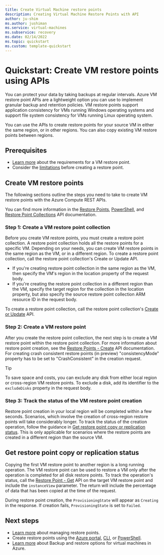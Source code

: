 ```yaml
---
title: Create Virtual Machine restore points
description: Creating Virtual Machine Restore Points with API
author: ju-shim
ms.author: jushiman
ms.service: virtual-machines
ms.subservice: recovery
ms.date: 02/14/2022
ms.topic: quickstart
ms.custom: template-quickstart
---
```


# Quickstart: Create VM restore points using APIs

You can protect your data by taking backups at regular intervals. Azure VM restore point APIs are a lightweight option you can use to implement granular backup and retention policies. VM restore points support application consistency for VMs running Windows operating systems and support file system consistency for VMs running Linux operating system. 

You can use the APIs to create restore points for your source VM in either the same region, or in other regions. You can also copy existing VM restore points between regions.

## Prerequisites

- [Learn more](concepts-restore-points.md) about the requirements for a VM restore point.
- Consider the [limitations](virtual-machines-create-restore-points.md#limitations) before creating a restore point.

## Create VM restore points

The following sections outline the steps you need to take to create VM restore points with the Azure Compute REST APIs.

You can find more information in the [Restore Points](/rest/api/compute/restore-points), [PowerShell](/powershell/module/az.compute/new-azrestorepoint), and [Restore Point Collections](/rest/api/compute/restore-point-collections) API documentation.

### Step 1: Create a VM restore point collection

Before you create VM restore points, you must create a restore point collection. A restore point collection holds all the restore points for a specific VM. Depending on your needs, you can create VM restore points in the same region as the VM, or in a different region.
To create a restore point collection, call the restore point collection's Create or Update API. 
- If you're creating restore point collection in the same region as the VM, then specify the VM's region in the location property of the request body. 
- If you're creating the restore point collection in a different region than the VM, specify the target region for the collection in the location property, but also specify the source restore point collection ARM resource ID in the request body.
 
To create a restore point collection, call the restore point collection's [Create or Update](/rest/api/compute/restore-point-collections/create-or-update) API.

### Step 2: Create a VM restore point

After you create the restore point collection, the next step is to create a VM restore point within the restore point collection. For more information about restore point creation, see the [Restore Points - Create](/rest/api/compute/restore-points/create) API documentation. For creating crash consistent restore points (in preview) "consistencyMode" property has to be set to "CrashConsistent" in the creation request. 

> [!TIP]
> To save space and costs, you can exclude any disk from either local region or cross-region VM restore points. To exclude a disk, add its identifier to the `excludeDisks` property in the request body.

### Step 3: Track the status of the VM restore point creation

Restore point creation in your local region will be completed within a few seconds. Scenarios, which involve the creation of cross-region restore points will take considerably longer. To track the status of the creation operation, follow the guidance in [Get restore point copy or replication status](#get-restore-point-copy-or-replication-status). This is only applicable for scenarios where the restore points are created in a different region than the source VM.

## Get restore point copy or replication status

Copying the first VM restore point to another region is a long running operation. The VM restore point can be used to restore a VM only after the operation is completed for all disk restore points. To track the operation's status, call the [Restore Point - Get](/rest/api/compute/restore-points/get) API on the target VM restore point and include the `instanceView` parameter. The return will include the percentage of data that has been copied at the time of the request.

During restore point creation, the `ProvisioningState` will appear as `Creating` in the response. If creation fails, `ProvisioningState` is set to `Failed`.

## Next steps
- [Learn more](manage-restore-points.md) about managing restore points.
- Create restore points using the [Azure portal](virtual-machines-create-restore-points-portal.md), [CLI](virtual-machines-create-restore-points-cli.md), or [PowerShell](virtual-machines-create-restore-points-powershell.md).
- [Learn more](backup-recovery.md) about Backup and restore options for virtual machines in Azure.
